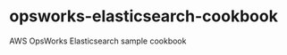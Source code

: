 opsworks-elasticsearch-cookbook
===============================

AWS OpsWorks Elasticsearch sample cookbook

